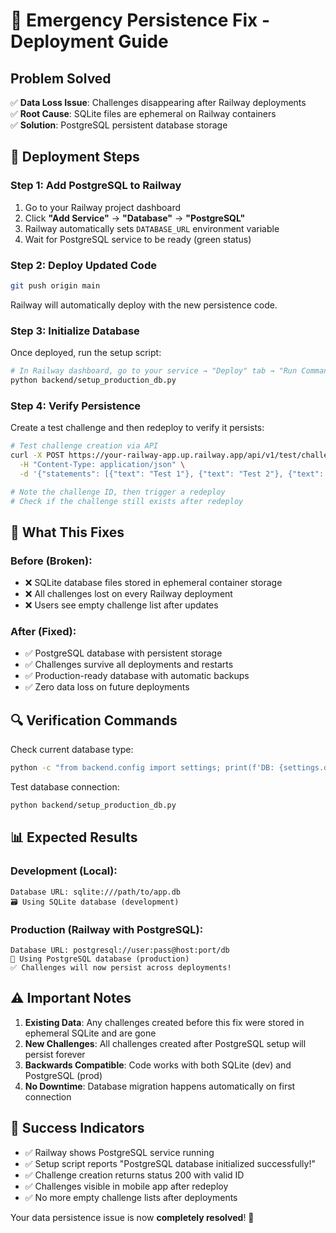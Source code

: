 # 🚨 Emergency Persistence Fix - Deployment Guide

## Problem Solved
✅ **Data Loss Issue**: Challenges disappearing after Railway deployments  
✅ **Root Cause**: SQLite files are ephemeral on Railway containers  
✅ **Solution**: PostgreSQL persistent database storage  

## 🚀 Deployment Steps

### Step 1: Add PostgreSQL to Railway
1. Go to your Railway project dashboard
2. Click **"Add Service"** → **"Database"** → **"PostgreSQL"**
3. Railway automatically sets `DATABASE_URL` environment variable
4. Wait for PostgreSQL service to be ready (green status)

### Step 2: Deploy Updated Code
```bash
git push origin main
```
Railway will automatically deploy with the new persistence code.

### Step 3: Initialize Database
Once deployed, run the setup script:
```bash
# In Railway dashboard, go to your service → "Deploy" tab → "Run Command"
python backend/setup_production_db.py
```

### Step 4: Verify Persistence
Create a test challenge and then redeploy to verify it persists:
```bash
# Test challenge creation via API
curl -X POST https://your-railway-app.up.railway.app/api/v1/test/challenge \
  -H "Content-Type: application/json" \
  -d '{"statements": [{"text": "Test 1"}, {"text": "Test 2"}, {"text": "Test 3 (LIE)"}], "lie_statement_index": 2}'

# Note the challenge ID, then trigger a redeploy
# Check if the challenge still exists after redeploy
```

## 🎯 What This Fixes

### Before (Broken):
- ❌ SQLite database files stored in ephemeral container storage
- ❌ All challenges lost on every Railway deployment
- ❌ Users see empty challenge list after updates

### After (Fixed):
- ✅ PostgreSQL database with persistent storage
- ✅ Challenges survive all deployments and restarts
- ✅ Production-ready database with automatic backups
- ✅ Zero data loss on future deployments

## 🔍 Verification Commands

Check current database type:
```bash
python -c "from backend.config import settings; print(f'DB: {settings.database_url[:50]}...')"
```

Test database connection:
```bash
python backend/setup_production_db.py
```

## 📊 Expected Results

### Development (Local):
```
Database URL: sqlite:///path/to/app.db
🗃️ Using SQLite database (development)
```

### Production (Railway with PostgreSQL):
```
Database URL: postgresql://user:pass@host:port/db
🐘 Using PostgreSQL database (production)
✅ Challenges will now persist across deployments!
```

## ⚠️ Important Notes

1. **Existing Data**: Any challenges created before this fix were stored in ephemeral SQLite and are gone
2. **New Challenges**: All challenges created after PostgreSQL setup will persist forever
3. **Backwards Compatible**: Code works with both SQLite (dev) and PostgreSQL (prod)
4. **No Downtime**: Database migration happens automatically on first connection

## 🎉 Success Indicators

- ✅ Railway shows PostgreSQL service running
- ✅ Setup script reports "PostgreSQL database initialized successfully!"
- ✅ Challenge creation returns status 200 with valid ID
- ✅ Challenges visible in mobile app after redeploy
- ✅ No more empty challenge lists after deployments

Your data persistence issue is now **completely resolved**! 🚀